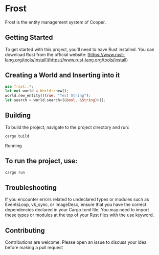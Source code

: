 # Frost

Frost is the entity management system of Cooper.

## Getting Started

To get started with this project, you'll need to have Rust installed. You can download Rust from the official website: [https://www.rust-lang.org/tools/install](https://www.rust-lang.org/tools/install)

## Creating a World and Inserting into it

```rust
use frost::*;
let mut world = World::new();
world.new_entity((true, "Test String");
let search = world.search<(&bool, &String)>();
```

## Building

To build the project, navigate to the project directory and run:
```sh
cargo build
```
Running
## To run the project, use:

```sh
cargo run
```
## Troubleshooting

If you encounter errors related to undeclared types or modules such as EventsLoop, vk_sync, or ImageDesc, ensure that you have the correct dependencies declared in your Cargo.toml file. You may need to import these types or modules at the top of your Rust files with the use keyword.

## Contributing

Contributions are welcome. Please open an issue to discuss your idea before making a pull request